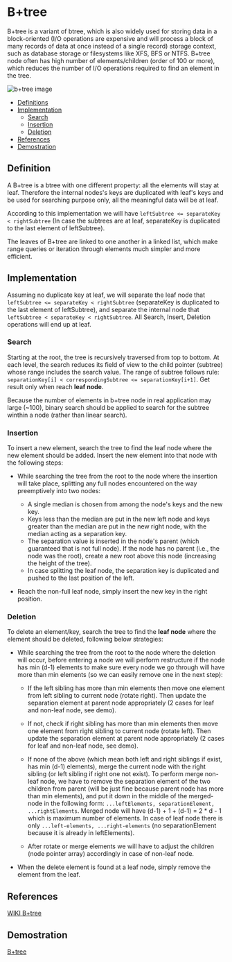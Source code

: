 # B+tree

B+tree is a variant of btree, which is also widely used for storing data in a block-oriented (I/O operations are expensive and will process a block of many records of data at once instead of a single record) storage context, such as database storage or filesystems like XFS, BFS or NTFS. B+tree node often has high number of elements/children (order of 100 or more), which reduces the number of I/O operations required to find an element in the tree.

![b+tree image](https://codetube.vn/images/bplustree.png "B+tree")

<!-- HeadMark -->

- [Definitions](#definitions)
- [Implementation](#implementation)
  - [Search](#search)
  - [Insertion](#insertion)
  - [Deletion](#deletion)
- [References](#references)
- [Demostration](#demostration)

## Definition

A B+tree is a btree with one different property: all the elements will stay at leaf. Therefore the internal nodes's keys are duplicated with leaf's keys and be used for searching purpose only, all the meaningful data will be at leaf.

According to this implementation we will have `leftSubtree <= separateKey < rightSubtree` (In case the subtrees are at leaf, separateKey is duplicated to the last element of leftSubtree).

The leaves of B+tree are linked to one another in a linked list, which make range queries or iteration through elements much simpler and more efficient.

## Implementation

Assuming no duplicate key at leaf, we will separate the leaf node that `leftSubtree <= separateKey < rightSubtree` (separateKey is duplicated to the last element of leftSubtree), and separate the internal node that `leftSubtree < separateKey < rightSubtree`. All Search, Insert, Deletion operations will end up at leaf.

### Search

Starting at the root, the tree is recursively traversed from top to bottom. At each level, the search reduces its field of view to the child pointer (subtree) whose range includes the search value. The range of subtree follows rule: `separationKey[i] < correspondingSubtree <= separationKey[i+1]`. Get result only when reach **leaf node**.

Because the number of elements in b+tree node in real application may large (~100), binary search should be applied to search for the subtree winthin a node (rather than linear search).

### Insertion

To insert a new element, search the tree to find the leaf node where the new element should be added. Insert the new element into that node with the following steps:

- While searching the tree from the root to the node where the insertion will take place, splitting any full nodes encountered on the way preemptively into two nodes:

  - A single median is chosen from among the node's keys and the new key.
  - Keys less than the median are put in the new left node and keys greater than the median are put in the new right node, with the median acting as a separation key.
  - The separation value is inserted in the node's parent (which guaranteed that is not full node). If the node has no parent (i.e., the node was the root), create a new root above this node (increasing the height of the tree).
  - In case splitting the leaf node, the separation key is duplicated and pushed to the last position of the left.

- Reach the non-full leaf node, simply insert the new key in the right position.

### Deletion

To delete an element/key, search the tree to find the **leaf node** where the element should be deleted, following below strategies:

- While searching the tree from the root to the node where the deletion will occur, before entering a node we will perform restructure if the node has min (d-1) elements to make sure every node we go through will have more than min elements (so we can easily remove one in the next step):

  - If the left sibling has more than min elements then move one element from left sibling to current node (rotate right). Then update the separation element at parent node appropriately (2 cases for leaf and non-leaf node, see demo).

  - If not, check if right sibling has more than min elements then move one element from right sibling to current node (rotate left). Then update the separation element at parent node appropriately (2 cases for leaf and non-leaf node, see demo).

  - If none of the above (which mean both left and right siblings if exist, has min (d-1) elements), merge the current node with the right sibling (or left sibling if right one not exist). To perform merge non-leaf node, we have to remove the separation element of the two children from parent (will be just fine because parent node has more than min elements), and put it down in the middle of the merged-node in the following form: `...leftElements, separationElement, ...rightElements`. Merged node will have (d-1) + 1 + (d-1) = 2 * d - 1 which is maximum number of elements. In case of leaf node there is only `...left-elements, ...right-elements` (no separationElement because it is already in leftElements).

  - After rotate or merge elements we will have to adjust the children (node pointer array) accordingly in case of non-leaf node.

- When the delete element is found at a leaf node, simply remove the element from the leaf.

## References

[WIKI B+tree](https://en.wikipedia.org/wiki/B%2B_tree)

## Demostration

<!-- EndMark -->

[B+tree](https://codetube.vn/bplustree)
